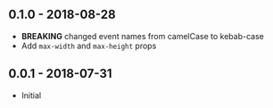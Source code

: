 ## 0.1.0 - 2018-08-28
- **BREAKING** changed event names from camelCase to kebab-case
- Add `max-width` and `max-height` props 

## 0.0.1 - 2018-07-31
- Initial 
